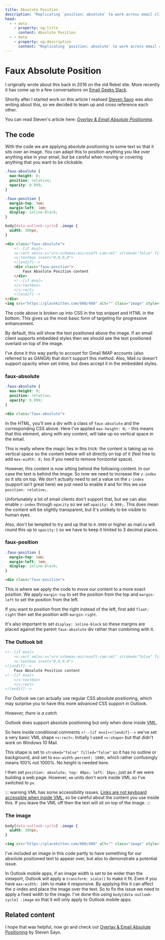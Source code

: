```yaml
---
title: Absolute Position
description: "Replicating `position: absolute` to work across email clients."
head:
  - - meta
    - property: og:title
      content: Absolute Position
  - - meta
    - property: og:description
      content: "Replicating `position: absolute` to work across email clients."
---
```


# Faux Absolute Position

I originally wrote about this back in 2016 on the old Rebel site. More recently it has come up in a few conversations on [Email Geeks Slack](https://email.geeks.chat/).

Shortly after I started work on this article I realised [Steven Sayo](https://twitter.com/Sayo1337) was also writing about this, so we decided to team up and cross reference each other.

You can read Steven's article here: _[Overlay & Email Absolute Positioning](https://link.medium.com/iYml7NYwo7)_.

## The code

With the code we are applying absolute positioning to some text so that it sits over an image. You can adapt this to position anything you like over anything else in your email, but be careful when moving or covering anything that you want to be clickable.

```css
.faux-absolute {
  max-height: 0;
  position: relative;
  opacity: 0.999;
}

.faux-position {
  margin-top: 5em;
  margin-left: 1em;
  display: inline-block;
}

body[data-outlook-cycle] .image {
  width: 300px;
}
```

```html
<div class="faux-absolute">
	<!--[if mso]>
	<v:rect xmlns:v="urn:schemas-microsoft-com:vml" stroked="false" filled="false" style="mso-width-percent: 1000; position: absolute; top: 80px; left: 16px;">
	<v:textbox inset="0,0,0,0">
	<![endif]-->
	<div class="faux-position">
		Faux Absolute Position content
	</div>
	<!--[if mso]>
	</v:textbox>
	</v:rect>
	<![endif]-->
</div>
<img src="https://placekitten.com/600/400" alt="" class="image" style="width: 100%; max-width: 37.5em">
```

The code above is broken up into CSS in the top snippet and HTML in the bottom. This gives us the most basic form of targeting for progressive enhancement.

By default, this will show the text positioned above the image. If an email client supports embedded styles then we should see the text positioned overlaid on top of the image.

I've done it this way partly to account for Gmail IMAP accounts (also referred to as _GANGA_) that don't support this method. Also, Mail.ru doesn't support opacity when set inline, but does accept it in the embedded styles.

### faux-absolute

```css
.faux-absolute {
  max-height: 0;
  position: relative;
  opacity: 0.999;
}
```

```html
<div class="faux-absolute">
```

In the HTML, you'll see a div with a class of `faux-absolute` and the corresponding CSS above. Here I've applied `max-height: 0;` - this means that this element, along with any content, will take up no vertical space in the email.

This is really where the magic lies in this trick: the content is taking up no vertical space so the content below will sit directly on top of it (feel free to add `max-width: 0;` too if you need to remove horizontal space).

However, this content is now sitting behind the following content. In our case the text is behind the image. So now we need to increase the `z-index` so it sits on top. We don't actually need to set a value on the `z-index` (support isn't great here) we just need to enable it and for this we use `position: relative;`.

Unfortunately a lot of email clients don't support that, but we can also enable `z-index` through `opacity` so we set `opacity: 0.999;`. This does mean the content will be slightly transparent, but it's unlikely to be visible to human eyes.

Also, don't be tempted to try and up that to `0.9999` or higher as mail.ru will round this up to `opacity:1` so we have to keep it limited to 3 decimal places.

### faux-position

```css
.faux-position {
  margin-top: 5em;
  margin-left: 1em;
  display: inline-block;
}
```

```html
<div class="faux-position">
```

This is where we apply the code to move our content to a more exact position. We apply `margin-top` to set the position from the top and `margin-left` to set the position from the left.

If you want to position from the right instead of the left, first add `float: right` then set the position with `margin-right`.

It's also important to set `display: inline-block` so these margins are placed against the parent `faux-absolute` div rather than combining with it.

### The Outlook bit

```html
<!--[if mso]>
	<v:rect xmlns:v="urn:schemas-microsoft-com:vml" stroked="false" filled="false" style="mso-width-percent: 1000; position: absolute; top: 80px; left: 16px;">
	<v:textbox inset="0,0,0,0">
<![endif]-->
	Faux Absolute Position content
<!--[if mso]>
	</v:textbox>
	</v:rect>
<![endif]-->
```

For Outlook we can actually use regular CSS absolute positioning, which may surprise you to have this more advanced CSS support in Outlook.

_However, there is a catch._

Outlook does support absolute positioning but only when done inside <abbr title="Vector Markup Language">VML</abbr>.

So here inside conditional comments `<!--[if mso]><![endif]-->` we've set a very basic VML shape `<v:rect>`. Initially I used `<v:shape>` but that didn't work on Windows 10 Mail.

This shape is set to `stroked="false" filled="false"` so it has no outline or background, and set to `mso-width-percent: 1000;` which rather confusingly means 100% not 1000%. No height is needed here.

I then set `position: absolute; top: 80px; left: 16px;` just as if we were building a web page. However, `em` units don't work inside VML so I've switched to `px`.

::: warning
  VML has some accessibility issues. [Links are not keyboard accessible when inside VML](https://github.com/hteumeuleu/email-bugs/issues/77), so be careful about the content you use inside this. If you leave the VML off then the text will sit on top of the image.
:::

### The image

```css
body[data-outlook-cycle] .image {
  width: 300px;
}
```

```html
<img src="https://placekitten.com/600/400" alt="" class="image" style="width: 100%; max-width: 37.5em">
```

I've included an image in this code partly to have something for our absolute positioned text to appear over, but also to demonstrate a potential issue.

In Outlook mobile apps, if an image width is set to be wider than the viewport, Outlook will apply a `transform: scale()` to make it fit. Even if you have `max-width: 100%` to make it responsive. By applying this it can affect the z-index and place the image over the text. So to fix the issue we need to apply a fixed width to the image. I've done this using `body[data-outlook-cycle] .image` so that it will only apply to Outlook mobile apps.

## Related content

I hope that was helpful, now go and check out [Overlay & Email Absolute Positioning](https://link.medium.com/iYml7NYwo7) by Steven Sayo.
